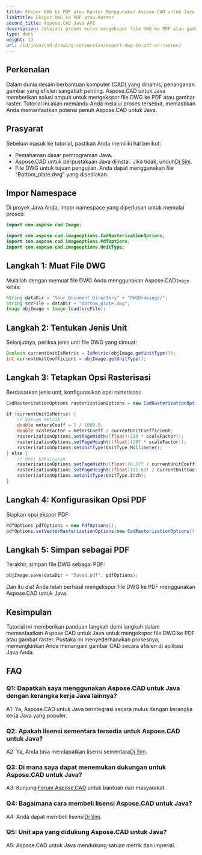 ```yaml
---
title: Ekspor DWG ke PDF atau Raster Menggunakan Aspose.CAD untuk Java
linktitle: Ekspor DWG ke PDF atau Raster
second_title: Aspose.CAD Java API
description: Jelajahi proses mulus mengekspor file DWG ke PDF atau gambar raster di Java menggunakan Aspose.CAD. Panduan langkah demi langkah ini memastikan presisi dan efisiensi.
type: docs
weight: 13
url: /id/java/cad-drawing-conversion/export-dwg-to-pdf-or-raster/
---
```

## Perkenalan

Dalam dunia desain berbantuan komputer (CAD) yang dinamis, penanganan gambar yang efisien sangatlah penting. Aspose.CAD untuk Java memberikan solusi ampuh untuk mengekspor file DWG ke PDF atau gambar raster. Tutorial ini akan memandu Anda melalui proses tersebut, memastikan Anda memanfaatkan potensi penuh Aspose.CAD untuk Java.

## Prasyarat

Sebelum masuk ke tutorial, pastikan Anda memiliki hal berikut:

- Pemahaman dasar pemrograman Java.
-  Aspose.CAD untuk perpustakaan Java diinstal. Jika tidak, unduh[Di Sini](https://releases.aspose.com/cad/java/).
- File DWG untuk tujuan pengujian. Anda dapat menggunakan file "Bottom_plate.dwg" yang disediakan.

## Impor Namespace

Di proyek Java Anda, impor namespace yang diperlukan untuk memulai proses:

```java
import com.aspose.cad.Image;

import com.aspose.cad.imageoptions.CadRasterizationOptions;
import com.aspose.cad.imageoptions.PdfOptions;
import com.aspose.cad.imageoptions.UnitType;
```

## Langkah 1: Muat File DWG

 Mulailah dengan memuat file DWG Anda menggunakan Aspose.CAD`Image` kelas:

```java
String dataDir = "Your Document Directory" + "DWGDrawings/";
String srcFile = dataDir + "Bottom_plate.dwg";
Image objImage = Image.load(srcFile);
```

## Langkah 2: Tentukan Jenis Unit

Selanjutnya, periksa jenis unit file DWG yang dimuat:

```java
Boolean currentUnitIsMetric = IsMetric(objImage.getUnitType());
int currentUnitCoefficient = objImage.getUnitType();
```

## Langkah 3: Tetapkan Opsi Rasterisasi

Berdasarkan jenis unit, konfigurasikan opsi rasterisasi:

```java
CadRasterizationOptions rasterizationOptions = new CadRasterizationOptions();

if (currentUnitIsMetric) {
    // Satuan metrik
    double metersCoeff = 1 / 1000.0;
    double scaleFactor = metersCoeff / currentUnitCoefficient;
    rasterizationOptions.setPageWidth((float)(210 * scaleFactor));
    rasterizationOptions.setPageHeight((float)(297 * scaleFactor));
    rasterizationOptions.setUnitType(UnitType.Millimeter);
} else {
    // Unit kekaisaran
    rasterizationOptions.setPageWidth((float)(8.27f / currentUnitCoefficient));
    rasterizationOptions.setPageHeight((float)(11.69f / currentUnitCoefficient));
    rasterizationOptions.setUnitType(UnitType.Inch);
}
```

## Langkah 4: Konfigurasikan Opsi PDF

Siapkan opsi ekspor PDF:

```java
PdfOptions pdfOptions = new PdfOptions();
pdfOptions.setVectorRasterizationOptions(new CadRasterizationOptions());
```

## Langkah 5: Simpan sebagai PDF

Terakhir, simpan file DWG sebagai PDF:

```java
objImage.save(dataDir + "Saved.pdf", pdfOptions);
```

Dan itu dia! Anda telah berhasil mengekspor file DWG ke PDF menggunakan Aspose.CAD untuk Java.

## Kesimpulan

Tutorial ini memberikan panduan langkah demi langkah dalam memanfaatkan Aspose.CAD untuk Java untuk mengekspor file DWG ke PDF atau gambar raster. Pustaka ini menyederhanakan prosesnya, memungkinkan Anda menangani gambar CAD secara efisien di aplikasi Java Anda.

## FAQ

### Q1: Dapatkah saya menggunakan Aspose.CAD untuk Java dengan kerangka kerja Java lainnya?

A1: Ya, Aspose.CAD untuk Java terintegrasi secara mulus dengan kerangka kerja Java yang populer.

### Q2: Apakah lisensi sementara tersedia untuk Aspose.CAD untuk Java?

 A2: Ya, Anda bisa mendapatkan lisensi sementara[Di Sini](https://purchase.aspose.com/temporary-license/).

### Q3: Di mana saya dapat menemukan dukungan untuk Aspose.CAD untuk Java?

 A3: Kunjungi[Forum Aspose.CAD](https://forum.aspose.com/c/cad/19) untuk bantuan dari masyarakat.

### Q4: Bagaimana cara membeli lisensi Aspose.CAD untuk Java?

 A4: Anda dapat membeli lisensi[Di Sini](https://purchase.aspose.com/buy).

### Q5: Unit apa yang didukung Aspose.CAD untuk Java?

A5: Aspose.CAD untuk Java mendukung satuan metrik dan imperial.